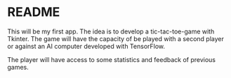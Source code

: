 # README

This will be my first app.
The idea is to develop a tic-tac-toe-game with Tkinter.
The game will have the capacity of be played with a second player or against an AI computer developed with TensorFlow.

The player will have access to some statistics and feedback of previous games. 

